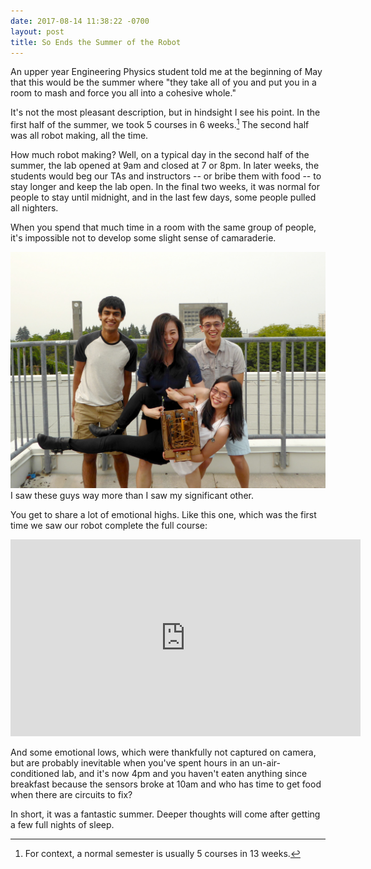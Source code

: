 ```yaml
---
date: 2017-08-14 11:38:22 -0700
layout: post
title: So Ends the Summer of the Robot
---
```

An upper year Engineering Physics student told me at the beginning of May that this would be the summer where "they take all of you and put you in a room to mash and force you all into a cohesive whole."

It's not the most pleasant description, but in hindsight I see his point. In the first half of the summer, we took 5 courses in 6 weeks.[^1] The second half was all robot making, all the time.

How much robot making? Well, on a typical day in the second half of the summer, the lab opened at 9am and closed at 7 or 8pm. In later weeks, the students would beg our TAs and instructors -- or bribe them with food -- to stay longer and keep the lab open. In the final two weeks, it was normal for people to stay until midnight, and in the last few days, some people pulled all nighters.

When you spend that much time in a room with the same group of people, it's impossible not to develop some slight sense of camaraderie.

![The Walkerville Elementary robot-makers](/assets/images/2017/robot-walkerville-group.jpg)
<span class="caption">I saw these guys way more than I saw my significant other.</span>

You get to share a lot of emotional highs. Like this one, which was the first time we saw our robot complete the full course:

<iframe width="560" height="315" src="https://www.youtube.com/embed/9E3HC_OsRDA" frameborder="0" allowfullscreen></iframe>

And some emotional lows, which were thankfully not captured on camera, but are probably inevitable when you've spent hours in an un-air-conditioned lab, and it's now 4pm and you haven't eaten anything since breakfast because the sensors broke at 10am and who has time to get food when there are circuits to fix?

In short, it was a fantastic summer. Deeper thoughts will come after getting a few full nights of sleep.


[^1]: For context, a normal semester is usually 5 courses in 13 weeks.
